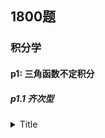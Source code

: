 ## 1800题
### 积分学
#### p1: 三角函数不定积分

##### p1.1 齐次型


<details>
<summary>Title</summary>

<a img  src = >
</details>


